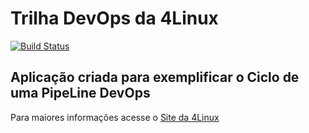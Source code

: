 # Trilha DevOps da 4Linux

<!-- Altere a Flag abaixo com sua URL do Travis -->
[![Build Status](https://travis-ci.org/ayrtoncarlos/DevOpsLab-HelloWorld.svg?branch=master)](https://travis-ci.org/ayrtoncarlos/DevOpsLab-HelloWorld)

## Aplicação criada para exemplificar o Ciclo de uma PipeLine DevOps


Para maiores informações acesse o [Site da 4Linux](https://www.4linux.com.br/cursos/devops)
